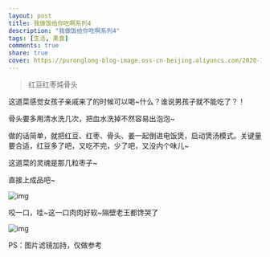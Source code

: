 ```yaml
---
layout: post
title: 我做饭给你吃啊系列4
description: "我做饭给你吃啊系列4"
tags: [生活, 美食]
comments: true
share: true
cover: https://puronglong-blog-image.oss-cn-beijing.aliyuncs.com/2020-12-26-IMG_4259.JPG
---
```


> 红豆红枣炖骨头

<!-- more -->

这道菜感觉女孩子亲戚来了的时候可以喝~什么？谁说男孩子就不能吃了？！

骨头要多用清水洗几次，把血水洗掉不然容易出泡泡~

做的话简单，就把红豆、红枣、骨头、姜一起倒进电饭煲，启动煲汤模式。关键量要合适，红豆多了吧，又吃不完，少了吧，又没内个味儿~

这道菜的灵魂是那几粒枣子~

直接上成品吧~

![img](https://puronglong-blog-image.oss-cn-beijing.aliyuncs.com/2020-12-26-IMG_4259.JPG)

咬一口，哇~这一口肉肉好软~隔壁老王都馋哭了

![img](https://puronglong-blog-image.oss-cn-beijing.aliyuncs.com/2020-12-26-IMG_4266.JPG)

PS：图片滤镜加持，仅做参考

